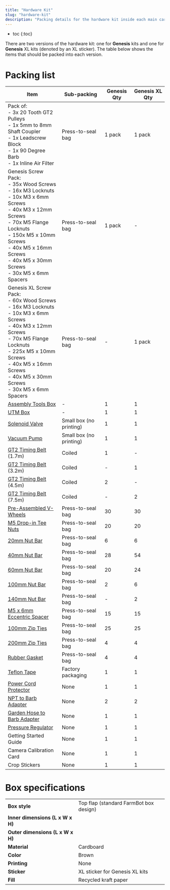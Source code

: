 ```yaml
---
title: "Hardware Kit"
slug: "hardware-kit"
description: "Packing details for the hardware kit inside each main carton"
---
```


* toc
{:toc}

There are two versions of the hardware kit: one for **Genesis** kits and one for **Genesis** <span class="fb-xl-sticker">XL</span> kits (denoted by an <span class="fb-xl-sticker">XL</span> sticker). The table below shows the items that should be packed into each version.

# Packing list

|Item|Sub-packing|Genesis Qty|Genesis <span class="fb-xl-sticker">XL</span> Qty|
|----|-----------|-----------|--------------|
|Pack of:<br>- 3x 20 Tooth GT2 Pulleys<br>- 1x 5mm to 8mm Shaft Coupler<br>- 1x Leadscrew Block<br>- 1x 90 Degree Barb<br>- 1x Inline Air Filter|Press-to-seal bag|1 pack|1 pack
|Genesis Screw Pack:<br>- 35x Wood Screws<br>- 16x M3 Locknuts<br>- 10x M3 x 6mm Screws<br>- 40x M3 x 12mm Screws<br>- 70x M5 Flange Locknuts<br>- 150x M5 x 10mm Screws<br>- 40x M5 x 16mm Screws<br>- 40x M5 x 30mm Screws<br>- 30x M5 x 6mm Spacers|Press-to-seal bag|1 pack|-
|Genesis <span class="fb-xl-sticker">XL</span> Screw Pack:<br>- 60x Wood Screws<br>- 16x M3 Locknuts<br>- 10x M3 x 6mm Screws<br>- 40x M3 x 12mm Screws<br>- 70x M5 Flange Locknuts<br>- 225x M5 x 10mm Screws<br>- 40x M5 x 16mm Screws<br>- 40x M5 x 30mm Screws<br>- 30x M5 x 6mm Spacers|Press-to-seal bag|-|1 pack
|[Assembly Tools Box](assembly-tools.md)|-|1|1
|[UTM Box](../pre-assembly/tools/utm.md)|-|1|1
|[Solenoid Valve](../../bom/electronics-and-wiring/solenoid-valve.md)|Small box (no printing)|1|1
|[Vacuum Pump](../../bom/electronics-and-wiring/vacuum-pump.md)|Small box (no printing)|1|1
|[GT2 Timing Belt](../../bom/drivetrain/gt2-timing-belt.md) (1.7m)|Coiled|1|-
|[GT2 Timing Belt](../../bom/drivetrain/gt2-timing-belt.md) (3.2m)|Coiled|-|1
|[GT2 Timing Belt](../../bom/drivetrain/gt2-timing-belt.md) (4.5m)|Coiled|2|-
|[GT2 Timing Belt](../../bom/drivetrain/gt2-timing-belt.md) (7.5m)|Coiled|-|2
|[Pre-Assembled V-Wheels](../pre-assembly/v-wheels.md)|Press-to-seal bag|30|30
|[M5 Drop-in Tee Nuts](../../bom/fasteners-and-hardware/tee-nut.md)|Press-to-seal bag|20|20
|[20mm Nut Bar](../../bom/fasteners-and-hardware/nut-bar-20mm.md)|Press-to-seal bag|6|6
|[40mm Nut Bar](../../bom/fasteners-and-hardware/nut-bar-40mm.md)|Press-to-seal bag|28|54
|[60mm Nut Bar](../../bom/fasteners-and-hardware/nut-bar-60mm.md)|Press-to-seal bag|20|24
|[100mm Nut Bar](../../bom/fasteners-and-hardware/nut-bar-100mm.md)|Press-to-seal bag|2|6
|[140mm Nut Bar](../../bom/fasteners-and-hardware/nut-bar-140mm.md)|Press-to-seal bag|-|2
|[M5 x 6mm Eccentric Spacer](../../bom/fasteners-and-hardware/eccentric-spacer.md)|Press-to-seal bag|15|15
|[100mm Zip Ties](../../bom/fasteners-and-hardware/zip-tie.md)|Press-to-seal bag|25|25
|[200mm Zip Ties](../../bom/fasteners-and-hardware/zip-tie.md)|Press-to-seal bag|4|4
|[Rubber Gasket](../../bom/tubing/rubber-gasket.md)|Press-to-seal bag|4|4
|[Teflon Tape](../../bom/tubing/teflon-tape.md)|Factory packaging|1|1
|[Power Cord Protector](../../bom/electronics-and-wiring/power-cord-protector.md)|None|1|1
|[NPT to Barb Adapter](../../bom/tubing/npt-to-barb-adapter.md)|None|2|2
|[Garden Hose to Barb Adapter](../../bom/tubing/garden-hose-to-barb-adapter.md)|None|1|1
|[Pressure Regulator](../../bom/tubing/pressure-regulator.md)|None|1|1
|Getting Started Guide|None|1|1
|Camera Calibration Card|None|1|1
|Crop Stickers|None|1|1

# Box specifications

|                                |                              |
|--------------------------------|------------------------------|
|**Box style**                   |Top flap (standard FarmBot box design)
|**Inner dimensions (L x W x H)**|
|**Outer dimensions (L x W x H)**|
|**Material**                    |Cardboard
|**Color**                       |Brown
|**Printing**                    |None
|**Sticker**                     |<span class="fb-xl-sticker">XL</span> sticker for Genesis XL kits
|**Fill**                        |Recycled kraft paper

